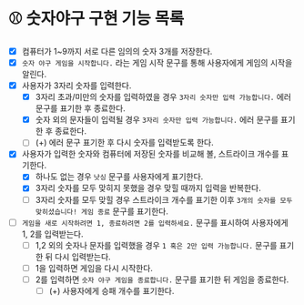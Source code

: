 # ⚾️ 숫자야구 구현 기능 목록

- [x] 컴퓨터가 1~9까지 서로 다른 임의의 숫자 3개를 저장한다.
- [x] `숫자 야구 게임을 시작합니다.` 라는 게임 시작 문구를 통해 사용자에게 게임의 시작을 알린다.
- [x] 사용자가 3자리 숫자를 입력한다.
  - [x] 3자리 초과/미만의 숫자를 입력하였을 경우 `3자리 숫자만 입력 가능합니다.` 에러 문구를 표기한 후 종료한다.
  - [x] 숫자 외의 문자들이 입력될 경우 `3자리 숫자만 입력 가능합니다.` 에러 문구를 표기한 후 종료한다.
  - [ ] (+) 에러 문구 표기한 후 다시 숫자를 입력받도록 한다.
- [x] 사용자가 입력한 숫자와 컴퓨터에 저장된 숫자를 비교해 볼, 스트라이크 개수를 표기한다.
  - [x] 하나도 없는 경우 `낫싱` 문구를 사용자에게 표기한다.
  - [x] 3자리 숫자를 모두 맞히지 못했을 경우 맞힐 때까지 입력을 반복한다.
  - [ ] 3자리 숫자를 모두 맞힐 경우 스트라이크 개수를 표기한 이후 `3개의 숫자를 모두 맞히셨습니다! 게임 종료` 문구를 표기한다.
- [ ] `게임을 새로 시작하려면 1, 종료하려면 2를 입력하세요.` 문구를 표시하여 사용자에게 1, 2를 입력받는다.
  - [ ] 1,2 외의 숫자나 문자를 입력했을 경우 `1 혹은 2만 입력 가능합니다.` 문구를 표기한 뒤 다시 입력받는다.
  - [ ] 1을 입력하면 게임을 다시 시작한다.
  - [ ] 2를 입력하면 `숫자 야구 게임을 종료합니다.` 문구를 표기한 뒤 게임을 종료한다.
    - [ ] (+) 사용자에게 승패 개수를 표기한다.
